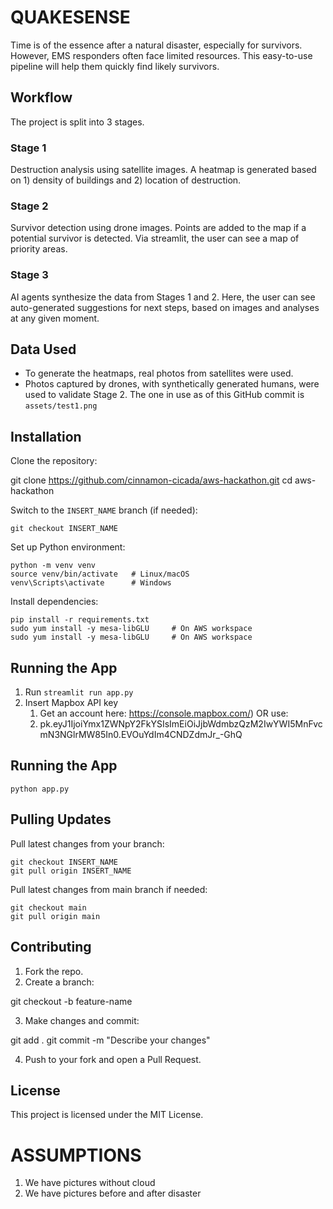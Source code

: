 # QUAKESENSE
Time is of the essence after a natural disaster, especially for survivors. However, EMS responders often face limited resources. This easy-to-use pipeline will help them quickly find likely survivors.

## Workflow
The project is split into 3 stages.

### Stage 1
Destruction analysis using satellite images. A heatmap is generated based on 1) density of buildings and 2) location of destruction.

### Stage 2
Survivor detection using drone images. Points are added to the map if a potential survivor is detected. Via streamlit, the user can see a map of priority areas.

### Stage 3
AI agents synthesize the data from Stages 1 and 2. Here, the user can see auto-generated suggestions for next steps, based on images and analyses at any given moment.

## Data Used
- To generate the heatmaps, real photos from satellites were used. 
- Photos captured by drones, with synthetically generated humans, were used to validate Stage 2. The one in use as of this GitHub commit is `assets/test1.png`

## Installation

Clone the repository:

git clone https://github.com/cinnamon-cicada/aws-hackathon.git
cd aws-hackathon

Switch to the `INSERT_NAME` branch (if needed):

```
git checkout INSERT_NAME
```

Set up Python environment:

```
python -m venv venv
source venv/bin/activate   # Linux/macOS
venv\Scripts\activate      # Windows
```
Install dependencies:

```
pip install -r requirements.txt
sudo yum install -y mesa-libGLU     # On AWS workspace
sudo yum install -y mesa-libGLU     # On AWS workspace
```
## Running the App

1. Run `streamlit run app.py`
2. Insert Mapbox API key 
    1. Get an account here: https://console.mapbox.com/) OR use:
    2. pk.eyJ1IjoiYmx1ZWNpY2FkYSIsImEiOiJjbWdmbzQzM2IwYWI5MnFvcmN3NGlrMW85In0.EVOuYdIm4CNDZdmJr_-GhQ

## Running the App

```python app.py```

## Pulling Updates

Pull latest changes from your branch:

```
git checkout INSERT_NAME
git pull origin INSERT_NAME
```
Pull latest changes from main branch if needed:

```
git checkout main
git pull origin main
```

## Contributing

1. Fork the repo.  
2. Create a branch:

git checkout -b feature-name

3. Make changes and commit:

git add .
git commit -m "Describe your changes"

4. Push to your fork and open a Pull Request.

## License

This project is licensed under the MIT License.


# ASSUMPTIONS
1. We have pictures without cloud
2. We have pictures before and after disaster